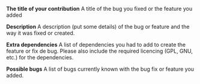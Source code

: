 **The title of your contribution**
A title of the bug you fixed or the feature you added

**Description**
A description (put some details) of the bug or feature and the way it was fixed or created.

**Extra dependencies**
A list of dependencies you had to add to create the feature or fix de bug.
Please also include the required licencing (GPL, GNU, etc.) for the dependencies.

**Possible bugs**
A list of bugs currently known with the bug fix or feature you added.
